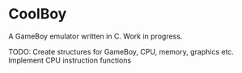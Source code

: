 # CoolBoy
A GameBoy emulator written in C. Work in progress.

TODO:
	Create structures for GameBoy, CPU, memory, graphics etc.
	Implement CPU instruction functions
	
